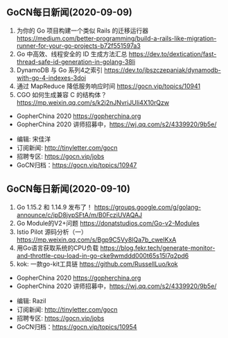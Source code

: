 ## GoCN每日新闻(2020-09-09)

1. 为你的 Go 项目构建一个类似 Rails 的迁移运行器 https://medium.com/better-programming/build-a-rails-like-migration-runner-for-your-go-projects-b72f551597a3
2. Go 中高效、线程安全的 ID 生成方法汇总 https://dev.to/dextication/fast-thread-safe-id-generation-in-golang-38li
3. DynamoDB 与 Go 系列4之索引 https://dev.to/jbszczepaniak/dynamodb-with-go-4-indexes-3doi
4. 通过 MapReduce 降低服务响应时间 https://gocn.vip/topics/10941
5. CGO 如何生成兼容 C 的结构体？ https://mp.weixin.qq.com/s/k2j2nJNvriJUIi4X10rQzw

* GopherChina 2020 https://gopherchina.org
* GopherChina 2020 讲师招募中，https://wj.qq.com/s2/4339920/9b5e/

- 编辑: 宋佳洋
- 订阅新闻: http://tinyletter.com/gocn
- 招聘专区: https://gocn.vip/jobs
- GoCN归档：https://gocn.vip/topics/10947


## GoCN每日新闻(2020-09-10)

1. Go 1.15.2 和 1.14.9 发布了！ https://groups.google.com/g/golang-announce/c/ipD8jvpSFtA/m/B0FcziUVAQAJ
2. Go Module的V2+问题 https://donatstudios.com/Go-v2-Modules
3. Istio Pilot 源码分析（一） https://mp.weixin.qq.com/s/Bgp9C5Vy8lQa7b_cweIKxA
4. 用Go语言获取系统的CPU负载 https://blog.fekr.tech/generate-monitor-and-throttle-cpu-load-in-go-cke9wmddd000t65s15l7q2pd6
5. kok: 一款go-kit工具链   https://github.com/RussellLuo/kok

* GopherChina 2020 https://gopherchina.org
* GopherChina 2020 讲师招募中，https://wj.qq.com/s2/4339920/9b5e/

- 编辑: Razil
- 订阅新闻: http://tinyletter.com/gocn
- 招聘专区: https://gocn.vip/jobs
- GoCN归档：https://gocn.vip/topics/10954
